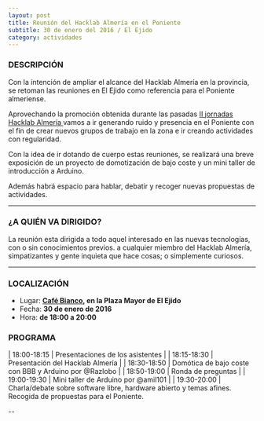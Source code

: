 ```yaml
---
layout: post
title: Reunión del Hacklab Almería en el Poniente 
subtitle: 30 de enero del 2016 / El Ejido
category: actividades
---
```


### DESCRIPCIÓN

Con la intención de ampliar el alcance del Hacklab Almería en la provincia, se retoman las reuniones en El Ejido como referencia para el Poniente almeriense.

Aprovechando la promoción obtenida durante las pasadas <a href="http://hacklabalmeria.net/2015/12/11/ii-jornadas-hacklab.html"> II jornadas Hacklab Almería </a> vamos a ir generando ruido y presencia en el Poniente con el fin de crear nuevos grupos de trabajo en la zona e ir creando actividades con regularidad.

Con la idea de ir dotando de cuerpo estas reuniones, se realizará una breve exposición de un proyecto de domotización de bajo coste y un mini taller de introducción a Arduino.

Además habrá espacio para hablar, debatir y recoger nuevas propuestas de actividades.

---

### ¿A QUIÉN VA DIRIGIDO?

La reunión esta dirigida a todo aquel interesado en las nuevas tecnologías, con o sin conocimientos previos. a cualquier miembro del Hacklab Almería, simpatizantes y gente inquieta que hace cosas; o simplemente curiosos.

---

### LOCALIZACIÓN

* Lugar: **<a href="http://www.openstreetmap.org/?mlat=36.77394524216652&mlon=-2.8120923042297363#map=19/36.77411/-2.81209&layers=N">Café Bianco</a>, en la Plaza Mayor de El Ejido**
* Fecha: **30 de enero de 2016**
* Hora: **de 18:00 a 20:00**

### PROGRAMA

| 18:00-18:15   | Presentaciones de los asistentes  |
| 18:15-18:30   | Presentación del Hacklab Almería |
| 18:30-18:50   | Domótica de bajo coste con BBB y Arduino por @Razlobo |
| 18:50-19:00   | Ronda de preguntas |
| 19:00-19:30   | Mini taller de Arduino por @amil101 |
| 19:30-20:00   | Charla/debate sobre software libre, hardware abierto y temas afines. Recogida de propuestas para el Poniente.

--
